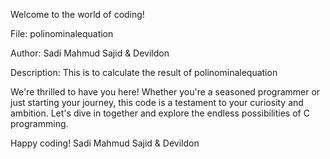 Welcome to the world of coding!

File: polinominalequation

Author: Sadi Mahmud Sajid & Devildon

Description: This is to calculate the result of polinominalequation

We're thrilled to have you here! Whether you're a seasoned programmer or just starting your journey, this code is a testament to your curiosity and ambition. Let's dive in together and explore the endless possibilities of C programming.

Happy coding! Sadi Mahmud Sajid & Devildon
